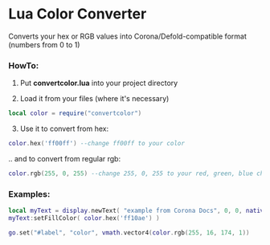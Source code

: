 # Lua Color Converter
Converts your hex or RGB values into Corona/Defold-compatible format (numbers from 0 to 1)



### HowTo:
1. Put **convertcolor.lua** into your project directory

2. Load it from your files (where it's necessary)
```lua
local color = require("convertcolor")
```

3. Use it to convert from hex:
```lua
color.hex('ff00ff') --change ff00ff to your color
```
.. and to convert from regular rgb:
```lua
color.rgb(255, 0, 255) --change 255, 0, 255 to your red, green, blue channels respectively
```

### Examples:
```lua
local myText = display.newText( "example from Corona Docs", 0, 0, native.systemFontBold, 12 )
myText:setFillColor( color.hex('ff10ae') )
```

```lua
go.set("#label", "color", vmath.vector4(color.rgb(255, 16, 174, 1))
```

